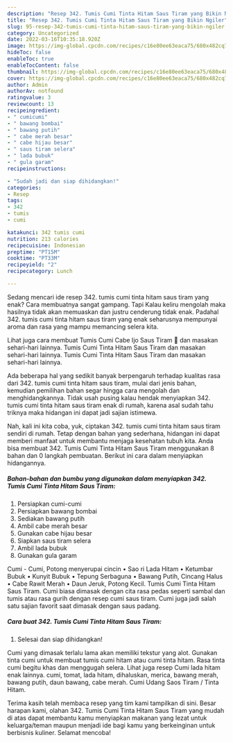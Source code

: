 ```yaml
---
description: "Resep 342. Tumis Cumi Tinta Hitam Saus Tiram yang Bikin Ngiler"
title: "Resep 342. Tumis Cumi Tinta Hitam Saus Tiram yang Bikin Ngiler"
slug: 95-resep-342-tumis-cumi-tinta-hitam-saus-tiram-yang-bikin-ngiler
category: Uncategorized
date: 2022-03-16T10:35:18.920Z
image: https://img-global.cpcdn.com/recipes/c16e80ee63eaca75/680x482cq70/342-tumis-cumi-tinta-hitam-saus-tiram-foto-resep-utama.jpg
hideToc: false
enableToc: true
enableTocContent: false
thumbnail: https://img-global.cpcdn.com/recipes/c16e80ee63eaca75/680x482cq70/342-tumis-cumi-tinta-hitam-saus-tiram-foto-resep-utama.jpg
cover: https://img-global.cpcdn.com/recipes/c16e80ee63eaca75/680x482cq70/342-tumis-cumi-tinta-hitam-saus-tiram-foto-resep-utama.jpg
author: Admin
authorAv: notfound
ratingvalue: 3
reviewcount: 13
recipeingredient:
- " cumicumi"
- " bawang bombai"
- " bawang putih"
- " cabe merah besar"
- " cabe hijau besar"
- " saus tiram selera"
- " lada bubuk"
- " gula garam"
recipeinstructions:

- "Sudah jadi dan siap dihidangkan!"
categories:
- Resep
tags:
- 342
- tumis
- cumi

katakunci: 342 tumis cumi 
nutrition: 213 calories
recipecuisine: Indonesian
preptime: "PT15M"
cooktime: "PT33M"
recipeyield: "2"
recipecategory: Lunch

---
```



Sedang mencari ide resep 342. tumis cumi tinta hitam saus tiram yang enak? Cara membuatnya sangat gampang. Tapi Kalau keliru mengolah maka hasilnya tidak akan memuaskan dan justru cenderung tidak enak. Padahal 342. tumis cumi tinta hitam saus tiram yang enak seharusnya mempunyai aroma dan rasa yang mampu memancing selera kita.


Lihat juga cara membuat Tumis Cumi Cabe Ijo Saus Tiram 🦑 dan masakan sehari-hari lainnya. Tumis Cumi Tinta Hitam Saus Tiram dan masakan sehari-hari lainnya. Tumis Cumi Tinta Hitam Saus Tiram dan masakan sehari-hari lainnya.

Ada beberapa hal yang sedikit banyak berpengaruh terhadap kualitas rasa dari 342. tumis cumi tinta hitam saus tiram, mulai dari jenis bahan, kemudian pemilihan bahan segar hingga cara mengolah dan menghidangkannya. Tidak usah pusing kalau hendak menyiapkan 342. tumis cumi tinta hitam saus tiram enak di rumah, karena asal sudah tahu triknya maka hidangan ini dapat jadi sajian istimewa.


Nah, kali ini kita coba, yuk, ciptakan 342. tumis cumi tinta hitam saus tiram sendiri di rumah. Tetap dengan bahan yang sederhana, hidangan ini dapat memberi manfaat untuk membantu menjaga kesehatan tubuh kita. Anda bisa membuat 342. Tumis Cumi Tinta Hitam Saus Tiram menggunakan 8 bahan dan 0 langkah pembuatan. Berikut ini cara dalam menyiapkan hidangannya.

<!--inarticleads1-->

##### Bahan-bahan dan bumbu yang digunakan dalam menyiapkan 342. Tumis Cumi Tinta Hitam Saus Tiram:

1. Persiapkan  cumi-cumi
1. Persiapkan  bawang bombai
1. Sediakan  bawang putih
1. Ambil  cabe merah besar
1. Gunakan  cabe hijau besar
1. Siapkan  saus tiram selera
1. Ambil  lada bubuk
1. Gunakan  gula garam


Cumi - Cumi, Potong menyerupai cincin • Sao ri Lada Hitam • Ketumbar Bubuk • Kunyit Bubuk • Tepung Serbaguna • Bawang Putih, Cincang Halus • Cabe Rawit Merah • Daun Jeruk, Potong Kecil. Tumis Cumi Tinta Hitam Saus Tiram. Cumi biasa dimasak dengan cita rasa pedas seperti sambal dan tumis atau rasa gurih dengan resep cumi saus tiram. Cumi juga jadi salah satu sajian favorit saat dimasak dengan saus padang. 

<!--inarticleads2-->

##### Cara buat 342. Tumis Cumi Tinta Hitam Saus Tiram:


1. Selesai dan siap dihidangkan!

Cumi yang dimasak terlalu lama akan memiliki tekstur yang alot. Gunakan tinta cumi untuk membuat tumis cumi hitam atau cumi tinta hitam. Rasa tinta cumi begitu khas dan menggugah selera. Lihat juga resep Cumi lada hitam enak lainnya. cumi, tomat, lada hitam, dihaluskan, merica, bawang merah, bawang putih, daun bawang, cabe merah. Cumi Udang Saos Tiram / Tinta Hitam. 

Terima kasih telah membaca resep yang tim kami tampilkan di sini. Besar harapan kami, olahan 342. Tumis Cumi Tinta Hitam Saus Tiram yang mudah di atas dapat membantu kamu menyiapkan makanan yang lezat untuk keluarga/teman maupun menjadi ide bagi kamu yang berkeinginan untuk berbisnis kuliner. Selamat mencoba!
